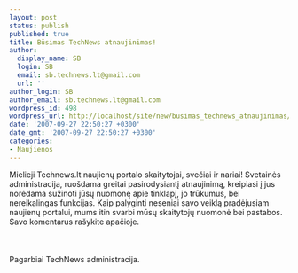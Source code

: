 ```yaml
---
layout: post
status: publish
published: true
title: Būsimas TechNews atnaujinimas!
author:
  display_name: SB
  login: SB
  email: sb.technews.lt@gmail.com
  url: ''
author_login: SB
author_email: sb.technews.lt@gmail.com
wordpress_id: 498
wordpress_url: http://localhost/site/new/busimas_technews_atnaujinimas/
date: '2007-09-27 22:50:27 +0300'
date_gmt: '2007-09-27 22:50:27 +0300'
categories:
- Naujienos
---
```

<p>Mielieji Technews.lt naujienų portalo skaitytojai, svečiai ir nariai! Svetainės administracija, ruošdama greitai pasirodysiantį atnaujinimą, kreipiasi į jus norėdama sužinoti jūsų nuomonę apie tinklapį, jo trūkumus, bei nereikalingas funkcijas. Kaip palyginti neseniai savo veiklą pradėjusiam naujienų portalui, mums itin svarbi mūsų skaitytojų nuomonė bei pastabos. Savo komentarus rašykite apačioje.<br />
<br><br />
<br>Pagarbiai TechNews administracija.</p>
